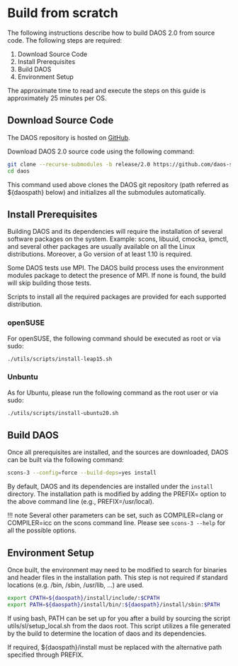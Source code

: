 # Build from scratch

The following instructions describe how to build DAOS 2.0 from source code. The following steps are required:

1. Download Source Code
2. Install Prerequisites
3. Build DAOS
4. Environment Setup

The approximate time to read and execute the steps on this guide is approximately 25 minutes per OS.

## Download Source Code

The DAOS repository is hosted on [GitHub](https://github.com/daos-stack/daos).

Download DAOS 2.0 source code using the following command:

```bash
git clone --recurse-submodules -b release/2.0 https://github.com/daos-stack/daos.git
cd daos
```

This command used above clones the DAOS git repository (path referred as ${daospath}
below) and initializes all the submodules automatically.

## Install Prerequisites

Building DAOS and its dependencies will require the installation of several
software packages on the system. Example: scons, libuuid, cmocka, ipmctl,
and several other packages are usually available on all the Linux
distributions. Moreover, a Go version of at least 1.10 is required.

Some DAOS tests use MPI. The DAOS build process uses the environment modules
package to detect the presence of MPI. If none is found, the build will skip
building those tests.

Scripts to install all the required packages are provided for each supported
distribution.

### openSUSE

For openSUSE, the following command should be executed as root or via sudo:

```bash
./utils/scripts/install-leap15.sh
```

### Unbuntu

As for Ubuntu, please run the following command as the root user or via sudo:

```bash
./utils/scripts/install-ubuntu20.sh
```

## Build DAOS

Once all prerequisites are installed, and the sources are downloaded,
DAOS can be built via the following command:

```bash
scons-3 --config=force --build-deps=yes install
```

By default, DAOS and its dependencies are installed under the `install`
directory. The installation path is modified by adding the PREFIX= option to
the above command line (e.g., PREFIX=/usr/local).

!!! note
    Several other parameters can be set, such as COMPILER=clang or
    COMPILER=icc on the scons command line. Please see `scons-3 --help` for
    all the possible options.

## Environment Setup

Once built, the environment may need to be modified to search for binaries
and header files in the installation path. This step is not required if
standard locations (e.g. /bin, /sbin, /usr/lib, ...) are used.

```bash
export CPATH=${daospath}/install/include/:$CPATH
export PATH=${daospath}/install/bin/:${daospath}/install/sbin:$PATH
```

If using bash, PATH can be set up for you after a build by sourcing the script
utils/sl/setup\_local.sh from the daos root. This script utilizes a file
generated by the build to determine the location of daos and its dependencies.

If required, ${daospath}/install must be replaced with the alternative path
specified through PREFIX.
